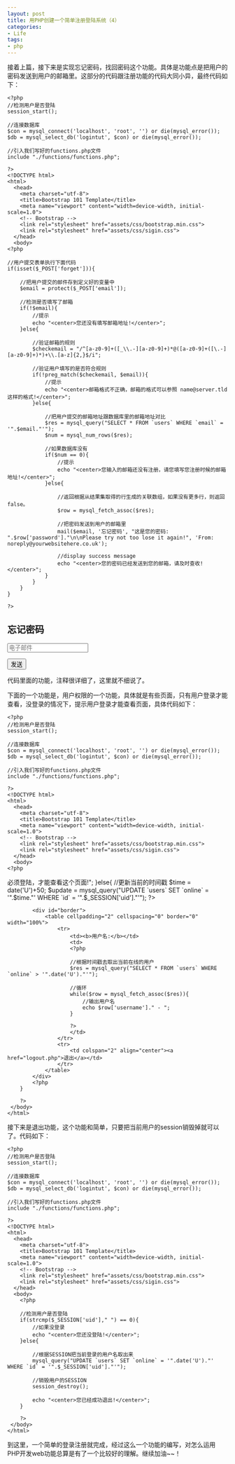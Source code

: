 ```yaml
---
layout: post
title: 用PHP创建一个简单注册登陆系统（4）
categories:
- Life
tags:
- php
---
```


接着上篇，接下来是实现忘记密码，找回密码这个功能。具体是功能点是把用户的密码发送到用户的邮箱里。这部分的代码跟注册功能的代码大同小异，最终代码如下：

    <?php
	//检测用户是否登陆
	session_start();
	 
	//连接数据库
	$con = mysql_connect('localhost', 'root', '') or die(mysql_error());
	$db = mysql_select_db('logintut', $con) or die(mysql_error());
	 
	//引入我们写好的functions.php文件
	include "./functions/functions.php";
	 
	?>
	<!DOCTYPE html>
	<html>
	  <head>
	  	<meta charset="utf-8">
	    <title>Bootstrap 101 Template</title>
	    <meta name="viewport" content="width=device-width, initial-scale=1.0">
	    <!-- Bootstrap -->
	    <link rel="stylesheet" href="assets/css/bootstrap.min.css">
	    <link rel="stylesheet" href="assets/css/sigin.css">
	  </head>
	  <body>
	<?php

	//用户提交表单执行下面代码
	if(isset($_POST['forget'])){
		
		//把用户提交的邮件存到定义好的变量中
		$email = protect($_POST['email']);

		//检测是否填写了邮箱
		if(!$email){
			//提示
			echo "<center>您还没有填写邮箱地址!</center>";
		}else{
			
			//验证邮箱的规则
			$checkemail = "/^[a-z0-9]+([_\\.-][a-z0-9]+)*@([a-z0-9]+([\.-][a-z0-9]+)*)+\\.[a-z]{2,}$/i";

			//验证用户填写的是否符合规则
            if(!preg_match($checkemail, $email)){
            	//提示
                echo "<center>邮箱格式不正确，邮箱的格式可以参照 name@server.tld这样的格式!</center>";
            }else{
            	
            	//把用户提交的邮箱地址跟数据库里的邮箱地址对比
            	$res = mysql_query("SELECT * FROM `users` WHERE `email` = '".$email."'");
            	$num = mysql_num_rows($res);

            	//如果数据库没有
            	if($num == 0){
            		//提示
					echo "<center>您输入的邮箱还没有注册，请您填写您注册时候的邮箱地址!</center>";
				}else{
				
					//返回根据从结果集取得的行生成的关联数组，如果没有更多行，则返回 false。
					$row = mysql_fetch_assoc($res);

					//把密码发送到用户的邮箱里
					mail($email, '忘记密码', "这是您的密码: ".$row['password']."\n\nPlease try not too lose it again!", 'From: noreply@yourwebsitehere.co.uk');

					//display success message
					echo "<center>您的密码已经发送到您的邮箱，请及时查收!</center>";
				}
			}
		}
	}

	?>
   <div class="container">
      <form class="form-signin">
        <h2 class="form-signin-heading">忘记密码</h2>
		<input type="text" name="email" class="form-control" placeholder="电子邮件">
        <p class="mt10">
        	<button class="btn btn-primary" type="submit" name="forget">发送</button>
        </p>
      </form>
	 </div>
	 </body>
	</html>

代码里面的功能，注释很详细了，这里就不细说了。

下面的一个功能是，用户权限的一个功能，具体就是有些页面，只有用户登录才能查看，没登录的情况下，提示用户登录才能查看页面，具体代码如下：

    <?php
	//检测用户是否登陆
	session_start();
	 
	//连接数据库
	$con = mysql_connect('localhost', 'root', '') or die(mysql_error());
	$db = mysql_select_db('logintut', $con) or die(mysql_error());
	 
	//引入我们写好的functions.php文件
	include "./functions/functions.php";
	 
	?>
	<!DOCTYPE html>
	<html>
	  <head>
	  	<meta charset="utf-8">
	    <title>Bootstrap 101 Template</title>
	    <meta name="viewport" content="width=device-width, initial-scale=1.0">
	    <!-- Bootstrap -->
	    <link rel="stylesheet" href="assets/css/bootstrap.min.css">
	    <link rel="stylesheet" href="assets/css/sigin.css">
	  </head>
	  <body>
	<?php
 <?php
 
		//检测用户是否登陆
		if(strcmp($_SESSION['uid']," ") == 0){
			//如果没登录
			echo "<center>必须登陆，才能查看这个页面!</center>";
		}else{
 
			//更新当前的时间戳
			$time = date('U')+50;
			$update = mysql_query("UPDATE `users` SET `online` = '".$time."' WHERE `id` = '".$_SESSION['uid']."'");
			?>
			<div id="border">
				<table cellpadding="2" cellspacing="0" border="0" width="100%">
					<tr>
						<td><b>用户名:</b></td>
						<td>
						<?php
 
						//根据时间戳去取出当前在线的用户
						$res = mysql_query("SELECT * FROM `users` WHERE `online` > '".date('U')."'");
 
						//循环
						while($row = mysql_fetch_assoc($res)){
							//输出用户名
							echo $row['username']." - ";
						}
 
						?>
						</td>
					</tr>
					<tr>
						<td colspan="2" align="center"><a href="logout.php">退出</a></td>
					</tr>
				</table>
			</div>
			<?php
		}
 
		?>
	 </body>
	</html>

接下来是退出功能，这个功能和简单，只要把当前用户的session销毁掉就可以了。代码如下：

    <?php
	//检测用户是否登陆
	session_start();
	 
	//连接数据库
	$con = mysql_connect('localhost', 'root', '') or die(mysql_error());
	$db = mysql_select_db('logintut', $con) or die(mysql_error());
	 
	//引入我们写好的functions.php文件
	include "./functions/functions.php";
	 
	?>
	<!DOCTYPE html>
	<html>
	  <head>
	  	<meta charset="utf-8">
	    <title>Bootstrap 101 Template</title>
	    <meta name="viewport" content="width=device-width, initial-scale=1.0">
	    <!-- Bootstrap -->
	    <link rel="stylesheet" href="assets/css/bootstrap.min.css">
	    <link rel="stylesheet" href="assets/css/sigin.css">
	  </head>
	  <body>
		<?php
 
		//检测用户是否登陆
		if(strcmp($_SESSION['uid']," ") == 0){
			//如果没登录
			echo "<center>您还没登陆!</center>";
		}else{
			
			//根据SESSION把当前登录的用户名取出来
			mysql_query("UPDATE `users` SET `online` = '".date('U')."' WHERE `id` = '".$_SESSION['uid']."'");
 
			//销毁用户的SESSION
			session_destroy();
 
			echo "<center>您已经成功退出!</center>";
		}
 
		?>
	 </body>
	</html>

到这里，一个简单的登录注册就完成，经过这么一个功能的编写，对怎么运用PHP开发web功能总算是有了一个比较好的理解。继续加油~~！